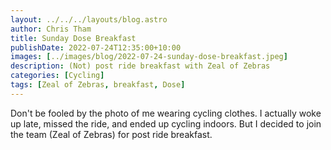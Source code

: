 ```yaml
---
layout: ../../../layouts/blog.astro
author: Chris Tham
title: Sunday Dose Breakfast
publishDate: 2022-07-24T12:35:00+10:00
images: [../images/blog/2022-07-24-sunday-dose-breakfast.jpeg]
description: (Not) post ride breakfast with Zeal of Zebras
categories: [Cycling]
tags: [Zeal of Zebras, breakfast, Dose]
---
```


Don't be fooled by the photo of me wearing cycling clothes. I actually woke up late, missed the ride, and ended up cycling indoors. But I decided to join the team (Zeal of Zebras) for post ride breakfast.
